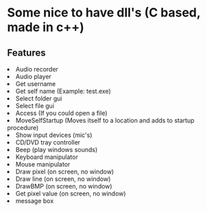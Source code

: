 <h1>Some nice to have dll's (C based, made in c++)</h1>

<h2>Features</h2>

<li>Audio recorder</li>
<li>Audio player</li>
<li>Get username</li>
<li>Get self name (Example: test.exe)</li>
<li>Select folder gui</li>
<li>Select file gui</li>
<li>Access (If you could open a file)</li>
<li>MoveSelfStartup (Moves itself to a location and adds to startup procedure)</li>
<li>Show input devices (mic's)</li>
<li>CD/DVD tray controller</li>
<li>Beep (play windows sounds)</li>
<li>Keyboard manipulator</li>
<li>Mouse manipulator</li>
<li>Draw pixel (on screen, no window)</li>
<li>Draw line (on screen, no window)</li>
<li>DrawBMP (on screen, no window)</li>
<li>Get pixel value (on screen, no window)</li>
<li>message box</li>
